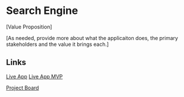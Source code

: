 # Search Engine

[Value Proposition]

[As needed, provide more about what the applicaiton does, the primary stakeholders and the value it brings each.]

## Links

[Live App](https://repl.it/@BenJordan/final-project-v2-with-more-filters)
[Live App MVP](https://repl.it/@BenJordan/intro-to-informatics-project)

[Project Board](../../projects/1)

